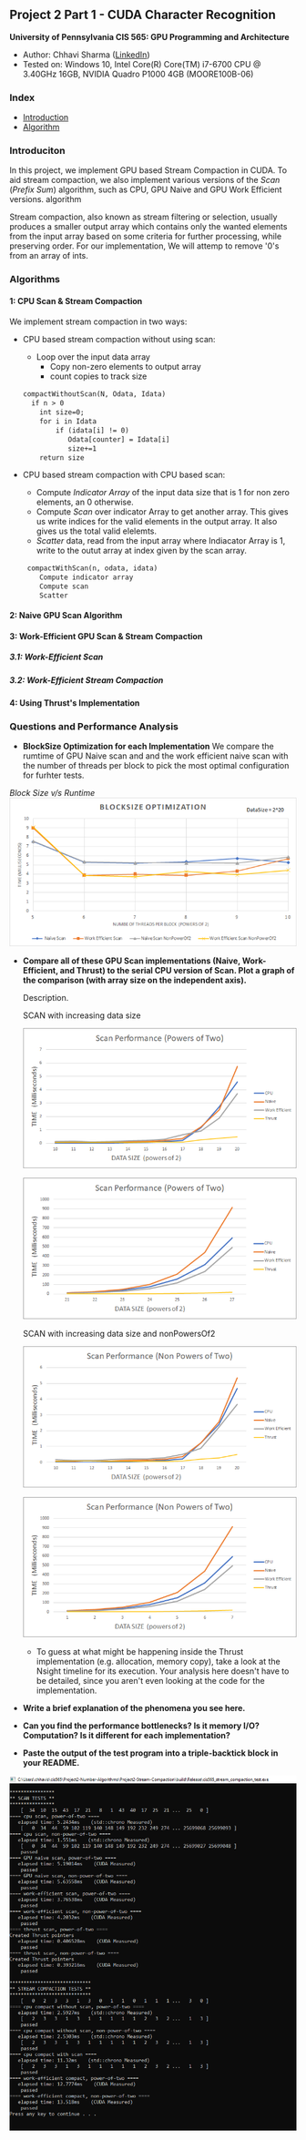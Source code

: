 ## Project 2 Part 1 - CUDA Character Recognition
**University of Pennsylvania
CIS 565: GPU Programming and Architecture**

* Author: Chhavi Sharma ([LinkedIn](https://www.linkedin.com/in/chhavi275/))
* Tested on: Windows 10, Intel Core(R) Core(TM) i7-6700 CPU @ 3.40GHz 16GB, 
             NVIDIA Quadro P1000 4GB (MOORE100B-06)

### Index

- [Introduction]( )
- [Algorithm]()

### Introduciton

In this project, we implement GPU based Stream Compaction in CUDA. To aid stream compaction, we also implement various versions of the *Scan* (*Prefix Sum*) algorithm, such as CPU, GPU Naive and GPU Work Efficient versions.
algorithm

Stream compaction, also known as stream filtering or selection, usually produces a smaller output array which contains only the wanted elements from the input array based on some criteria for further processing, while preserving order. For our implementation, We will attemp to remove '0's from an array of ints.

### Algorithms

####  1: CPU Scan & Stream Compaction
 
 We implement stream compaction in two ways:
 
 - CPU based stream compaction without using scan: 
   - Loop over the input data array
      - Copy non-zero elements to output array
      - count copies to track size
   ```
   compactWithoutScan(N, Odata, Idata)
     if n > 0
       int size=0;
       for i in Idata
           if (idata[i] != 0) 
              Odata[counter] = Idata[i]
              size+=1
       return size
   ```
 - CPU based stream compaction with CPU based scan: 
   - Compute *Indicator Array* of the input data size that is 1 for non zero elements, an 0 otherwise.
   - Compute *Scan* over indicator Array to get another array. This gives us write indices for the valid elements in the output array. It also gives us the total valid elelemts.
   - *Scatter* data, read from the input array where Indiacator Array is 1, write to the outut array at index given by the scan array.

    ```
     compactWithScan(n, odata, idata) 
        Compute indicator array
        Compute scan
        Scatter
    ```
####  2: Naive GPU Scan Algorithm

####  3: Work-Efficient GPU Scan & Stream Compaction

##### 3.1: Work-Efficient Scan

##### 3.2: Work-Efficient Stream Compaction

####  4: Using Thrust's Implementation

### Questions and Performance Analysis

* **BlockSize Optimization for each Implementation**
  We compare the rumtime of GPU Naive scan and and the work efficient naive scan with the number of threads per block to pick  the most optimal configuration for furhter tests.
  
 *Block Size v/s Runtime*
![](img/BlockSize_vs_Runtime.png)

* **Compare all of these GPU Scan implementations (Naive, Work-Efficient, and
  Thrust) to the serial CPU version of Scan. Plot a graph of the comparison
  (with array size on the independent axis).**
  
   Description.
  
   SCAN with increasing data size
   
  ![](img/Scan1.png)    
  
  ![](img/Scan2.png)    
  
   SCAN with increasing data size and nonPowersOf2
   
  ![](img/Scan1NP.png)    
  
  ![](img/Scan2NP.png)   
  
  * To guess at what might be happening inside the Thrust implementation (e.g.
    allocation, memory copy), take a look at the Nsight timeline for its
    execution. Your analysis here doesn't have to be detailed, since you aren't
    even looking at the code for the implementation.

* **Write a brief explanation of the phenomena you see here.**

* **Can you find the performance bottlenecks? Is it memory I/O? Computation? Is
    it different for each implementation?**

*  **Paste the output of the test program into a triple-backtick block in your
   README.**
  
![](img/BlockSz-128-DataSz-20.PNG)
